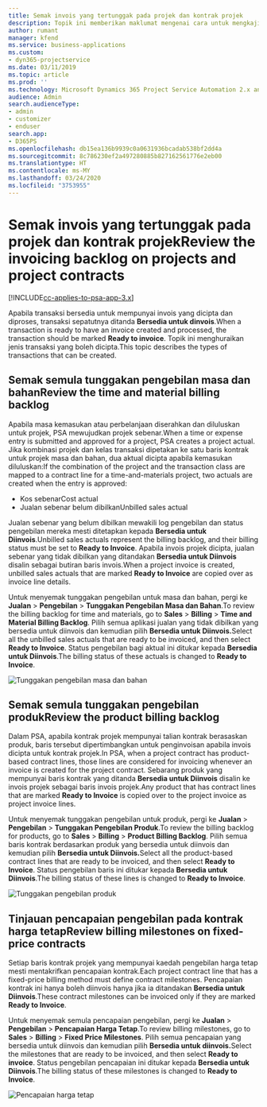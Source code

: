 ```yaml
---
title: Semak invois yang tertunggak pada projek dan kontrak projek
description: Topik ini memberikan maklumat mengenai cara untuk mengkaji masa, perbelanjaan dan tunggakan produk, dan cara menandanya sebagai bersedia untuk penginvoisan.
author: rumant
manager: kfend
ms.service: business-applications
ms.custom:
- dyn365-projectservice
ms.date: 03/11/2019
ms.topic: article
ms.prod: ''
ms.technology: Microsoft Dynamics 365 Project Service Automation 2.x and 3.x
audience: Admin
search.audienceType:
- admin
- customizer
- enduser
search.app:
- D365PS
ms.openlocfilehash: db15ea136b9939c0a0631936bcadab538bf2dd4a
ms.sourcegitcommit: 8c786230ef2a497280885b827162561776e2eb00
ms.translationtype: HT
ms.contentlocale: ms-MY
ms.lasthandoff: 03/24/2020
ms.locfileid: "3753955"
---
```

# <a name="review-the-invoicing-backlog-on-projects-and-project-contracts"></a><span data-ttu-id="c1614-103">Semak invois yang tertunggak pada projek dan kontrak projek</span><span class="sxs-lookup"><span data-stu-id="c1614-103">Review the invoicing backlog on projects and project contracts</span></span>

[!INCLUDE[cc-applies-to-psa-app-3.x](../includes/cc-applies-to-psa-app-3x.md)]

<span data-ttu-id="c1614-104">Apabila transaksi bersedia untuk mempunyai invois yang dicipta dan diproses, transaksi sepatutnya ditanda **Bersedia untuk dinvois**.</span><span class="sxs-lookup"><span data-stu-id="c1614-104">When a transaction is ready to have an invoice created and processed, the transaction should be marked **Ready to invoice**.</span></span> <span data-ttu-id="c1614-105">Topik ini menghuraikan jenis transaksi yang boleh dicipta.</span><span class="sxs-lookup"><span data-stu-id="c1614-105">This topic describes the types of transactions that can be created.</span></span>

## <a name="review-the-time-and-material-billing-backlog"></a><span data-ttu-id="c1614-106">Semak semula tunggakan pengebilan masa dan bahan</span><span class="sxs-lookup"><span data-stu-id="c1614-106">Review the time and material billing backlog</span></span>

<span data-ttu-id="c1614-107">Apabila masa kemasukan atau perbelanjaan diserahkan dan diluluskan untuk projek, PSA mewujudkan projek sebenar.</span><span class="sxs-lookup"><span data-stu-id="c1614-107">When a time or expense entry is submitted and approved for a project, PSA creates a project actual.</span></span> <span data-ttu-id="c1614-108">Jika kombinasi projek dan kelas transaksi dipetakan ke satu baris kontrak untuk projek masa dan bahan, dua aktual dicipta apabila kemasukan diluluskan:</span><span class="sxs-lookup"><span data-stu-id="c1614-108">If the combination of the project and the transaction class are mapped to a contract line for a time-and-materials project, two actuals are created when the entry is approved:</span></span>

- <span data-ttu-id="c1614-109">Kos sebenar</span><span class="sxs-lookup"><span data-stu-id="c1614-109">Cost actual</span></span> 
- <span data-ttu-id="c1614-110">Jualan sebenar belum dibilkan</span><span class="sxs-lookup"><span data-stu-id="c1614-110">Unbilled sales actual</span></span>

<span data-ttu-id="c1614-111">Jualan sebenar yang belum dibilkan mewakili log pengebilan dan status pengebilan mereka mesti ditetapkan kepada **Bersedia untuk Diinvois**.</span><span class="sxs-lookup"><span data-stu-id="c1614-111">Unbilled sales actuals represent the billing backlog, and their billing status must be set to **Ready to Invoice**.</span></span> <span data-ttu-id="c1614-112">Apabila invois projek dicipta, jualan sebenar yang tidak dibilkan yang ditandakan **Bersedia untuk Diinvois** disalin sebagai butiran baris invois.</span><span class="sxs-lookup"><span data-stu-id="c1614-112">When a project invoice is created, unbilled sales actuals that are marked **Ready to Invoice** are copied over as invoice line details.</span></span>

<span data-ttu-id="c1614-113">Untuk menyemak tunggakan pengebilan untuk masa dan bahan, pergi ke **Jualan** \> **Pengebilan** \> **Tunggakan Pengebilan Masa dan Bahan**.</span><span class="sxs-lookup"><span data-stu-id="c1614-113">To review the billing backlog for time and materials, go to **Sales** \> **Billing** \> **Time and Material Billing Backlog**.</span></span> <span data-ttu-id="c1614-114">Pilih semua aplikasi jualan yang tidak dibilkan yang bersedia untuk diinvois dan kemudian pilih **Bersedia untuk Diinvois.**</span><span class="sxs-lookup"><span data-stu-id="c1614-114">Select all the unbilled sales actuals that are ready to be invoiced, and then select **Ready to Invoice**.</span></span> <span data-ttu-id="c1614-115">Status pengebilan bagi aktual ini ditukar kepada **Bersedia untuk Diinvois**.</span><span class="sxs-lookup"><span data-stu-id="c1614-115">The billing status of these actuals is changed to **Ready to Invoice**.</span></span>

![Tunggakan pengebilan masa dan bahan](media/TMBacklog.png)

## <a name="review-the-product-billing-backlog"></a><span data-ttu-id="c1614-117">Semak semula tunggakan pengebilan produk</span><span class="sxs-lookup"><span data-stu-id="c1614-117">Review the product billing backlog</span></span>

<span data-ttu-id="c1614-118">Dalam PSA, apabila kontrak projek mempunyai talian kontrak berasaskan produk, baris tersebut dipertimbangkan untuk penginvoisan apabila invois dicipta untuk kontrak projek.</span><span class="sxs-lookup"><span data-stu-id="c1614-118">In PSA, when a project contract has product-based contract lines, those lines are considered for invoicing whenever an invoice is created for the project contract.</span></span> <span data-ttu-id="c1614-119">Sebarang produk yang mempunyai baris kontrak yang ditanda **Bersedia untuk Diinvois** disalin ke invois projek sebagai baris invois projek.</span><span class="sxs-lookup"><span data-stu-id="c1614-119">Any product that has contract lines that are marked **Ready to Invoice** is copied over to the project invoice as project invoice lines.</span></span>

<span data-ttu-id="c1614-120">Untuk menyemak tunggakan pengebilan untuk produk, pergi ke **Jualan** \> **Pengebilan** \> **Tunggakan Pengebilan Produk**.</span><span class="sxs-lookup"><span data-stu-id="c1614-120">To review the billing backlog for products, go to **Sales** \> **Billing** \> **Product Billing Backlog**.</span></span> <span data-ttu-id="c1614-121">Pilih semua baris kontrak berdasarkan produk yang bersedia untuk diinvois dan kemudian pilih **Bersedia untuk Diinvois.**</span><span class="sxs-lookup"><span data-stu-id="c1614-121">Select all the product-based contract lines that are ready to be invoiced, and then select **Ready to Invoice**.</span></span> <span data-ttu-id="c1614-122">Status pengebilan baris ini ditukar kepada **Bersedia untuk Diinvois**.</span><span class="sxs-lookup"><span data-stu-id="c1614-122">The billing status of these lines is changed to **Ready to Invoice**.</span></span>

![Tunggakan pengebilan produk](media/ProductBacklog.png)

## <a name="review-billing-milestones-on-fixed-price-contracts"></a><span data-ttu-id="c1614-124">Tinjauan pencapaian pengebilan pada kontrak harga tetap</span><span class="sxs-lookup"><span data-stu-id="c1614-124">Review billing milestones on fixed-price contracts</span></span>

<span data-ttu-id="c1614-125">Setiap baris kontrak projek yang mempunyai kaedah pengebilan harga tetap mesti mentakrifkan pencapaian kontrak.</span><span class="sxs-lookup"><span data-stu-id="c1614-125">Each project contract line that has a fixed-price billing method must define contract milestones.</span></span> <span data-ttu-id="c1614-126">Pencapaian kontrak ini hanya boleh diinvois hanya jika ia ditandakan **Bersedia untuk Diinvois**.</span><span class="sxs-lookup"><span data-stu-id="c1614-126">These contract milestones can be invoiced only if they are marked **Ready to Invoice**.</span></span> 

<span data-ttu-id="c1614-127">Untuk menyemak semula pencapaian pengebilan, pergi ke **Jualan** \> **Pengebilan** \> **Pencapaian Harga Tetap**.</span><span class="sxs-lookup"><span data-stu-id="c1614-127">To review billing milestones, go to **Sales** \> **Billing** \> **Fixed Price Milestones**.</span></span> <span data-ttu-id="c1614-128">Pilih semua pencapaian yang bersedia untuk diinvois dan kemudian pilih **Bersedia untuk diinvois.**</span><span class="sxs-lookup"><span data-stu-id="c1614-128">Select the milestones that are ready to be invoiced, and then select **Ready to invoice**.</span></span> <span data-ttu-id="c1614-129">Status pengebilan pencapaian ini ditukar kepada **Bersedia untuk Diinvois**.</span><span class="sxs-lookup"><span data-stu-id="c1614-129">The billing status of these milestones is changed to **Ready to Invoice**.</span></span>

![Pencapaian harga tetap](media/FPBacklog.png)
